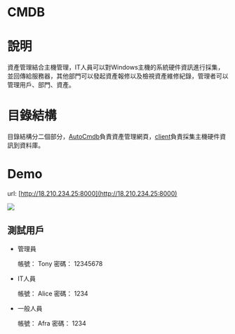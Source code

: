 CMDB
===

# 說明

資產管理結合主機管理，IT人員可以對Windows主機的系統硬件資訊進行採集，並回傳給服務器，其他部門可以發起資產報修以及檢視資產維修紀錄，管理者可以管理用戶、部門、資產。

# 目錄結構

目錄結構分二個部分，[AutoCmdb]()負責資產管理網頁，[client]()負責採集主機硬件資訊到資料庫。

# Demo

url: [http://18.210.234.25:8000](http://18.210.234.25:8000)

![](https://i.imgur.com/uEP0Mbj.png)

## 測試用戶

- 管理員

    帳號： Tony
    密碼： 12345678

- IT人員
    
    帳號： Alice
    密碼： 1234

- 一般人員

    帳號： Afra
    密碼： 1234

    


